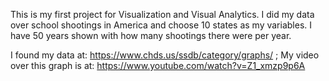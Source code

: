 This is my first project for Visualization and Visual Analytics. I did my data over school shootings in America and choose 10 states as my variables. I have 50 years shown with how many shootings there were per year. 

I found my data at: https://www.chds.us/ssdb/category/graphs/ ;
My video over this graph is at: https://www.youtube.com/watch?v=Z1_xmzp9p6A
